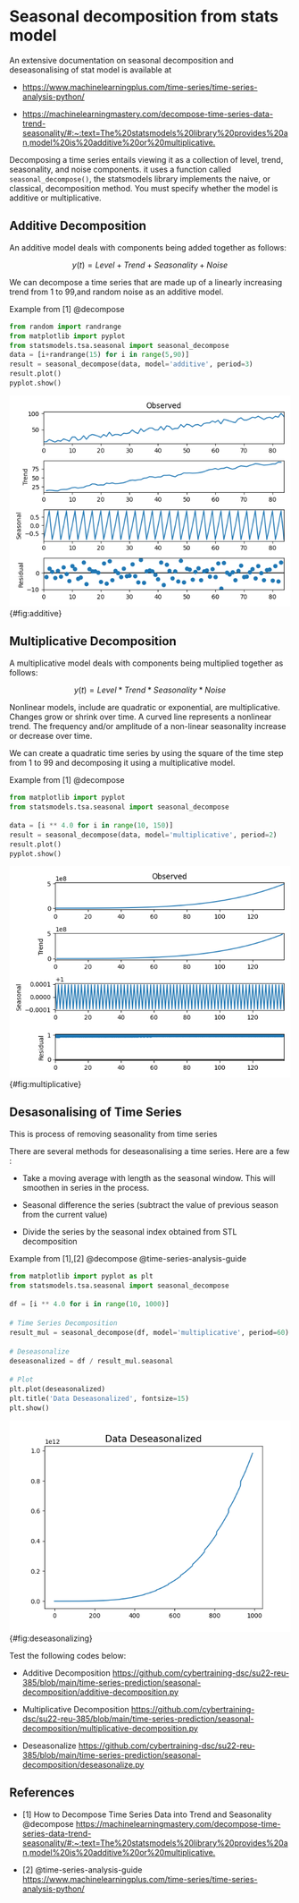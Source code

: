 # Seasonal decomposition from stats model

An extensive documentation on seasonal decomposition and deseasonalising of stat model is
available at

* <https://www.machinelearningplus.com/time-series/time-series-analysis-python/>

* <https://machinelearningmastery.com/decompose-time-series-data-trend-seasonality/#:~:text=The%20statsmodels%20library%20provides%20an,model%20is%20additive%20or%20multiplicative.>


Decomposing a time series entails viewing it as a collection of
level, trend, seasonality, and noise components. it uses
a function called `seasonal_decompose()`, the statsmodels library 
implements the naive, or classical, decomposition method. You must 
specify whether the model is additive or multiplicative.

## Additive Decomposition

An additive model deals with components being added together as 
follows:

$$ y(t) = Level + Trend + Seasonality + Noise $$

We can decompose a time series that are made up of a linearly increasing trend from
1 to 99,and random noise as an additive model.

Example from [1] @decompose

```python
from random import randrange
from matplotlib import pyplot
from statsmodels.tsa.seasonal import seasonal_decompose
data = [i+randrange(15) for i in range(5,90)]
result = seasonal_decompose(data, model='additive', period=3)
result.plot()
pyplot.show()
```

![Additive Decomposition](images/additive.png){#fig:additive}

## Multiplicative Decomposition

A multiplicative model deals with components being multiplied together as 
follows:

$$ y(t) = Level * Trend * Seasonality * Noise $$

Nonlinear models, include are quadratic or exponential, are multiplicative. 
Changes grow or shrink over time. A curved line represents a nonlinear trend.
The frequency and/or amplitude of a non-linear seasonality increase or decrease
over time.

We can create a quadratic time series by using the square of the time step from 
1 to 99 and decomposing it using a multiplicative model.

Example from [1] @decompose

```python
from matplotlib import pyplot
from statsmodels.tsa.seasonal import seasonal_decompose

data = [i ** 4.0 for i in range(10, 150)]
result = seasonal_decompose(data, model='multiplicative', period=2)
result.plot()
pyplot.show()

```
![Multiplicative Decomposition](images/multiplicative.png){#fig:multiplicative}

## Desasonalising of Time Series

This is process of removing seasonality from time series 

There are several methods for deseasonalising a time series. Here are a few :

* Take a moving average with length as the seasonal window. This will smoothen in series in the process.

* Seasonal difference the series (subtract the value of previous season from the current value)

* Divide the series by the seasonal index obtained from STL decomposition

Example from [1],[2] @decompose @time-series-analysis-guide

```python
from matplotlib import pyplot as plt
from statsmodels.tsa.seasonal import seasonal_decompose

df = [i ** 4.0 for i in range(10, 1000)]

# Time Series Decomposition
result_mul = seasonal_decompose(df, model='multiplicative', period=60)

# Deseasonalize
deseasonalized = df / result_mul.seasonal

# Plot
plt.plot(deseasonalized)
plt.title('Data Deseasonalized', fontsize=15)
plt.show()
```

![De seasonalizing a time series](images/deseasonalize.png){#fig:deseasonalizing}

Test the following codes below:

* Additive Decomposition <https://github.com/cybertraining-dsc/su22-reu-385/blob/main/time-series-prediction/seasonal-decomposition/additive-decomposition.py>

* Multiplicative Decomposition <https://github.com/cybertraining-dsc/su22-reu-385/blob/main/time-series-prediction/seasonal-decomposition/multiplicative-decomposition.py>

* Deseasonalize  <https://github.com/cybertraining-dsc/su22-reu-385/blob/main/time-series-prediction/seasonal-decomposition/deseasonalize.py>

## References

* [1] How to Decompose Time Series Data into Trend and Seasonality  @decompose <https://machinelearningmastery.com/decompose-time-series-data-trend-seasonality/#:~:text=The%20statsmodels%20library%20provides%20an,model%20is%20additive%20or%20multiplicative.>

* [2] @time-series-analysis-guide <https://www.machinelearningplus.com/time-series/time-series-analysis-python/>


